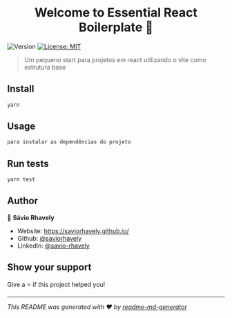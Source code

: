 <h1 align="center">Welcome to Essential React Boilerplate 👋</h1>
<p>
  <img alt="Version" src="https://img.shields.io/badge/version-0.0.1-blue.svg?cacheSeconds=2592000" />
  <a href="#" target="_blank">
    <img alt="License: MIT" src="https://img.shields.io/badge/License-MIT-yellow.svg" />
  </a>
</p>

> Um pequeno start para projetos em react utilizando o vite como estrutura base

## Install

```sh
yarn
```

## Usage

```sh
para instalar as dependências do projeto
```

## Run tests

```sh
yarn test
```

## Author

👤 **Sávio Rhavely**

* Website: https://saviorhavely.github.io/
* Github: [@saviorhavely](https://github.com/saviorhavely)
* LinkedIn: [@savio-rhavely](https://linkedin.com/in/savio-rhavely)

## Show your support

Give a ⭐️ if this project helped you!

***
_This README was generated with ❤️ by [readme-md-generator](https://github.com/kefranabg/readme-md-generator)_